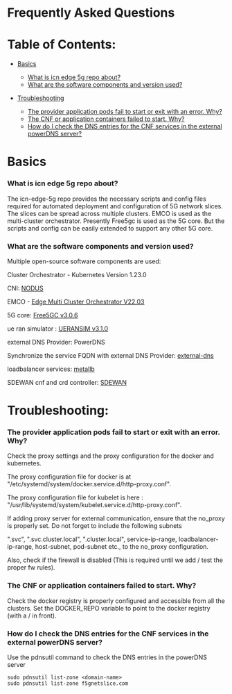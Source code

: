 # Frequently Asked Questions

# Table of Contents:
<!--- TOC BEGIN -->
* [Basics](#basics)
  * [What is icn edge 5g repo about?](#what-is-icn-edge-5g-repo-about)
  * [What are the software components and version used?](#what-are-the-software-components-and-versions-used)
  
* [Troubleshooting](#troubleshooting)
  * [The provider application pods fail to start or exit with an error. Why?](#The-provider-application-pods-fail-to-start-or-exit-with-an-error.-Why?)
  * [The CNF or application containers failed to start. Why?](#The-CNF-or-application-containers-failed-to-start.-Why?)
  * [How do I check the DNS entries for the CNF services in the external powerDNS server?](#How-do-I-check-the-DNS-entries-for-the-CNF-services-in-the-external-powerDNS-server?)
 <!--- TOC END -->
 
 # Basics

### What is icn edge 5g repo about?

The icn-edge-5g repo provides the necessary scripts and config files required for automated deployment and configuration of 5G network slices. The slices can be spread across multiple clusters. EMCO is used as the multi-cluster orchestrator. Presently Free5gc is used as the 5G core. But the scripts and config can be easily extended to support any other 5G core.

### What are the software components and version used?

Multiple open-source software components are used:

Cluster Orchestrator - Kubernetes Version 1.23.0

CNI: [NODUS](https://github.com/akraino-edge-stack/icn-nodus)

EMCO - [Edge Multi Cluster Orchestrator V22.03](https://gitlab.com/project-emco/core/emco-base/-/tree/v22.03)

5G core: [Free5GC v3.0.6](https://github.com/free5gc/free5gc/tree/v3.0.6)

ue ran simulator : [UERANSIM v3.1.0](https://github.com/aligungr/UERANSIM/tree/v3.1.0)

external DNS Provider: PowerDNS
 
Synchronize the service FQDN with external DNS Provider: [external-dns](https://github.com/kubernetes-sigs/external-dns)

loadbalancer services: [metallb](https://metallb.universe.tf/)

SDEWAN cnf and crd controller: [SDEWAN](https://github.com/akraino-edge-stack/icn-sdwan)



# Troubleshooting:

### The provider application pods fail to start or exit with an error. Why?

Check the proxy settings and the proxy configuration for the docker and kubernetes. 

The proxy configuration file for docker is at "/etc/systemd/system/docker.service.d/http-proxy.conf". 

The proxy configuration file for kubelet is here : "/usr/lib/systemd/system/kubelet.service.d/http-proxy.conf".

If adding proxy server for external communication, ensure that the no_proxy is properly set. Do not forget to include the following subnets

".svc", ".svc.cluster.local", ".cluster.local", service-ip-range, loadbalancer-ip-range, host-subnet, pod-subnet etc., to the no_proxy configuration.

Also, check if the firewall is disabled (This is required until we add / test the proper fw rules).


### The CNF or application containers failed to start. Why?

Check the docker registry is properly configured and accessible from all the clusters. Set the DOCKER_REPO variable to point to the docker registry (with a / in front).

### How do I check the DNS entries for the CNF services in the external powerDNS server?

Use the pdnsutil command to check the DNS entries in the powerDNS server
```
sudo pdnsutil list-zone <domain-name>
sudo pdnsutil list-zone f5gnetslice.com
```



